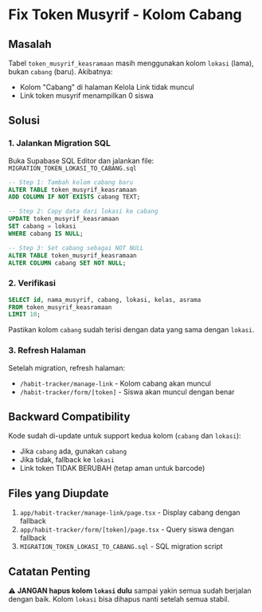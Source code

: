 # Fix Token Musyrif - Kolom Cabang

## Masalah
Tabel `token_musyrif_keasramaan` masih menggunakan kolom `lokasi` (lama), bukan `cabang` (baru).
Akibatnya:
- Kolom "Cabang" di halaman Kelola Link tidak muncul
- Link token musyrif menampilkan 0 siswa

## Solusi

### 1. Jalankan Migration SQL
Buka Supabase SQL Editor dan jalankan file: `MIGRATION_TOKEN_LOKASI_TO_CABANG.sql`

```sql
-- Step 1: Tambah kolom cabang baru
ALTER TABLE token_musyrif_keasramaan 
ADD COLUMN IF NOT EXISTS cabang TEXT;

-- Step 2: Copy data dari lokasi ke cabang
UPDATE token_musyrif_keasramaan 
SET cabang = lokasi 
WHERE cabang IS NULL;

-- Step 3: Set cabang sebagai NOT NULL
ALTER TABLE token_musyrif_keasramaan 
ALTER COLUMN cabang SET NOT NULL;
```

### 2. Verifikasi
```sql
SELECT id, nama_musyrif, cabang, lokasi, kelas, asrama 
FROM token_musyrif_keasramaan 
LIMIT 10;
```

Pastikan kolom `cabang` sudah terisi dengan data yang sama dengan `lokasi`.

### 3. Refresh Halaman
Setelah migration, refresh halaman:
- `/habit-tracker/manage-link` - Kolom cabang akan muncul
- `/habit-tracker/form/[token]` - Siswa akan muncul dengan benar

## Backward Compatibility
Kode sudah di-update untuk support kedua kolom (`cabang` dan `lokasi`):
- Jika `cabang` ada, gunakan `cabang`
- Jika tidak, fallback ke `lokasi`
- Link token TIDAK BERUBAH (tetap aman untuk barcode)

## Files yang Diupdate
1. `app/habit-tracker/manage-link/page.tsx` - Display cabang dengan fallback
2. `app/habit-tracker/form/[token]/page.tsx` - Query siswa dengan fallback
3. `MIGRATION_TOKEN_LOKASI_TO_CABANG.sql` - SQL migration script

## Catatan Penting
⚠️ **JANGAN hapus kolom `lokasi` dulu** sampai yakin semua sudah berjalan dengan baik.
Kolom `lokasi` bisa dihapus nanti setelah semua stabil.
